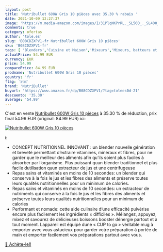 ```yaml
---
layout: post
title: 'Nutribullet 600W Gris 10 pièces avec 35.30 % rabais '
date: 2021-10-09 12:27:37
image: 'https://m.media-amazon.com/images/I/31PlqNKPrRL._SL500_._SL400_.jpg'
comments: true
category: ofertas
author: 'tole.es'
slug: 'B08CDZXPV1-fr Nutribullet 600W Gris 10 pièces'
sku: 'B08CDZXPV1-fr'
tags: [ 'Blenders','Cuisine et Maison','Mixeurs','Mixeurs, batteurs et robots multifonctions','Petit électroménager','nutribullet', ]
actualPrice: 54.99 EUR
currency: EUR
price: 54.99
comparePrice: 84.99 EUR
prodname: 'Nutribullet 600W Gris 10 pièces'
country: 'fr'
flag: '🇫🇷'
brand: 'NutriBullet'
buyurl: 'https://www.amazon.fr/dp/B08CDZXPV1/?tag=tolees0d-21'
descuento: '35.30'
average: '54.99'
---
```


C'est en vente [Nutribullet 600W Gris 10 pièces](https://www.amazon.fr/dp/B08CDZXPV1/?tag=tolees0d-21)  à  35.30 % de réduction, prix final  54.99 EUR (original: 84.99 EUR) ici:

[![Nutribullet 600W Gris 10 pièces](https://m.media-amazon.com/images/I/31PlqNKPrRL._SL500_._SL400_.jpg)](https://www.amazon.fr/dp/B08CDZXPV1/?tag=tolees0d-21)

ℹ️:

- CONCEPT NUTRITIONNEL INNOVANT : un blender nouvelle génération et breveté permettant d’extraire vitamines, minéraux et fibres, pour ne garder que le meilleur des aliments afin qu’ils soient plus faciles à absorber par l’organisme. Plus puissant quun blender traditionnel et plus facile dutilisation quun extracteur de jus et une centrifugeuse
- Repas sains et vitaminés en moins de 10 secondes: un blender qui conserve à la fois le jus et les fibres des aliments et préserve toutes leurs qualités nutritionnelles pour un minimum de calories.
- Repas sains et vitaminés en moins de 10 secondes: un extracteur de nutriments qui conserve à la fois le jus et les fibres des aliments et préserve toutes leurs qualités nutritionnelles pour un minimum de calories
- Performant et nomade: cette aide culinaire d’une efficacité pulvérise encore plus facilement les ingrédients « difficiles ». Mélangez, appuyez, mixez et savourez de délicieuses boissons booster dénergie partout et à tout moment. Lappareil est équipé dune « CUP to go » véritable mug à emporter avec vous astucieux pour garder votre préparation à portée de main et emporter facilement vos préparations partout avec vous.

[🛒 Achète-le!!](https://www.amazon.fr/dp/B08CDZXPV1/?tag=tolees0d-21)

